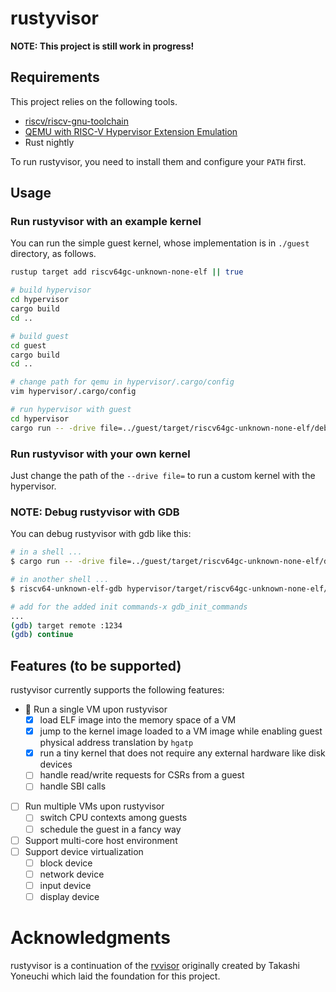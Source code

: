 # rustyvisor

**NOTE: This project is still work in progress!**

## Requirements

This project relies on the following tools.

- [riscv/riscv-gnu-toolchain](https://github.com/riscv/riscv-gnu-toolchain)
- [QEMU with RISC-V Hypervisor Extension Emulation](https://github.com/kvm-riscv/qemu)
- Rust nightly

To run rustyvisor, you need to install them and configure your `PATH` first. 

## Usage

### Run rustyvisor with an example kernel

You can run the simple guest kernel, whose implementation is in `./guest` directory, as follows.

```sh
rustup target add riscv64gc-unknown-none-elf || true

# build hypervisor
cd hypervisor
cargo build
cd ..

# build guest
cd guest
cargo build
cd ..

# change path for qemu in hypervisor/.cargo/config
vim hypervisor/.cargo/config

# run hypervisor with guest
cd hypervisor
cargo run -- -drive file=../guest/target/riscv64gc-unknown-none-elf/debug/riscv-virt-guest,if=none,format=raw,id=x0 -device virtio-blk-device,drive=x0,bus=virtio-mmio-bus.0
```

### Run rustyvisor with your own kernel

Just change the path of the `--drive file=` to run a custom kernel with the hypervisor.

### NOTE: Debug rustyvisor with GDB

You can debug rustyvisor with gdb like this:

```sh
# in a shell ...
$ cargo run -- -drive file=../guest/target/riscv64gc-unknown-none-elf/debug/riscv-virt-guest,if=none,format=raw,id=x0 -device virtio-blk-device,drive=x0,bus=virtio-mmio-bus.0 -S -s # + additional opts

# in another shell ...
$ riscv64-unknown-elf-gdb hypervisor/target/riscv64gc-unknown-none-elf/debug/rustyvisor 

# add for the added init commands-x gdb_init_commands
...
(gdb) target remote :1234
(gdb) continue
```

## Features (to be supported)

rustyvisor currently supports the following features:

- :construction: Run a single VM upon rustyvisor
    - [x] load ELF image into the memory space of a VM
    - [x] jump to the kernel image loaded to a VM image while enabling guest physical address translation by `hgatp`
    - [x] run a tiny kernel that does not require any external hardware like disk devices
    - [ ] handle read/write requests for CSRs from a guest
    - [ ] handle SBI calls
- [ ] Run multiple VMs upon rustyvisor
    - [ ] switch CPU contexts among guests
    - [ ] schedule the guest in a fancy way
- [ ] Support multi-core host environment
- [ ] Support device virtualization
    - [ ] block device
    - [ ] network device
    - [ ] input device
    - [ ] display device

# Acknowledgments
rustyvisor is a continuation of the [rvvisor](https://github.com/lmt-swallow/rvvisor) originally created by Takashi Yoneuchi which laid the foundation for this project.